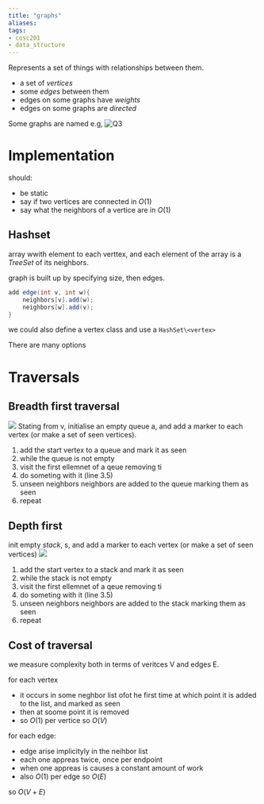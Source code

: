 ```yaml
---
title: "graphs"
aliases: 
tags: 
- cosc201
- data_structure
---
```


Represents a set of things with relationships between them.

- a set of *vertices*
- some *edges* between them
- edges on some graphs have *weights*
- edges on some graphs are *directed*

Some graphs are named e.g, ![Q3](https://i.imgur.com/Mfd1Vzm.png)

# Implementation
should:
- be static
- say if two vertices are connected in $O(1)$
- say what the neighbors of a vertice are in $O(1)$

## Hashset
array wwith element to each verttex, and each element of the array is a *TreeSet* of its neighbors. 

graph is built up by specifying size, then edges.

```java
add edge(int v, int w){
	neighbors[v].add(w);
	neighbors[w].add(v);
}
```

we could also define a vertex class and use a `HashSet\<vertex>`

There are many options

# Traversals
## Breadth first traversal
![](https://i.imgur.com/iQ3TMCb.png)
Stating from v, initialise an empty queue a, and add a marker to each vertex (or make a set of seen vertices).

1. add the start vertex to a queue and mark it as seen 
2. while the queue is not empty
3. visit the first ellemnet of a qeue removing ti
4. do someting with it (line 3.5)
5. unseen neighbors neighbors are added to the queue marking them as seen
6. repeat

## Depth first
init empty *stack*, s, and add a marker to each vertex (or make a set of seen vertices)
![](https://i.imgur.com/x916lrw.png)

1. add the start vertex to a stack and mark it as seen 
2. while the stack is not empty
3. visit the first ellemnet of a qeue removing ti
4. do someting with it (line 3.5)
5. unseen neighbors neighbors are added to the stack marking them as seen
6. repeat

## Cost of traversal
we measure complexity both in terms of veritces V and edges E.

for each vertex
-  it occurs in some neghbor list ofot he first time at which point it is added to the list, and marked as seen
- then at soome point it is removed
- so $O(1)$ per vertice so $O(V)$

for each edge:
- edge arise implicityly in the neihbor list
- each one appreas twice, once per endpoint
- when one appreas is causes a constant amount of work
- also $O(1)$ per edge so  $O(E)$

so $O(V + E)$

